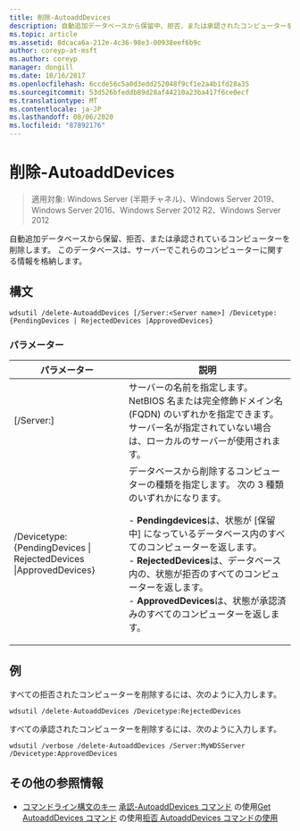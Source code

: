 ```yaml
---
title: 削除-AutoaddDevices
description: 自動追加データベースから保留中、拒否、または承認されたコンピューターを削除する、AutoaddDevices の参照記事。
ms.topic: article
ms.assetid: 8dcaca6a-212e-4c36-98e3-00938eef6b9c
author: coreyp-at-msft
ms.author: coreyp
manager: dongill
ms.date: 10/16/2017
ms.openlocfilehash: 6ccde56c5a0d3edd252048f9cf1e2a4b1fd28a35
ms.sourcegitcommit: 53d526bfeddb89d28af44210a23ba417f6ce0ecf
ms.translationtype: MT
ms.contentlocale: ja-JP
ms.lasthandoff: 08/06/2020
ms.locfileid: "87892176"
---
```

# <a name="delete-autoadddevices"></a>削除-AutoaddDevices

> 適用対象: Windows Server (半期チャネル)、Windows Server 2019、Windows Server 2016、Windows Server 2012 R2、Windows Server 2012

自動追加データベースから保留、拒否、または承認されているコンピューターを削除します。 このデータベースは、サーバーでこれらのコンピューターに関する情報を格納します。

## <a name="syntax"></a>構文
```
wdsutil /delete-AutoaddDevices [/Server:<Server name>] /Devicetype:{PendingDevices | RejectedDevices |ApprovedDevices}
```
### <a name="parameters"></a>パラメーター
|パラメーター|説明|
|-------|--------|
|[/Server:<Server name>]|サーバーの名前を指定します。 NetBIOS 名または完全修飾ドメイン名 (FQDN) のいずれかを指定できます。 サーバー名が指定されていない場合は、ローカルのサーバーが使用されます。|
|/Devicetype: {PendingDevices &#124; RejectedDevices &#124;ApprovedDevices}|データベースから削除するコンピューターの種類を指定します。 次の 3 種類のいずれかになります。<p>-   **Pendingdevices**は、状態が [保留中] になっているデータベース内のすべてのコンピューターを返します。<br />-   **RejectedDevices**は、データベース内の、状態が拒否のすべてのコンピューターを返します。<br />-   **ApprovedDevices**は、状態が承認済みのすべてのコンピューターを返します。|
## <a name="examples"></a>例
すべての拒否されたコンピューターを削除するには、次のように入力します。
```
wdsutil /delete-AutoaddDevices /Devicetype:RejectedDevices
```
すべての承認されたコンピューターを削除するには、次のように入力します。
```
wdsutil /verbose /delete-AutoaddDevices /Server:MyWDSServer /Devicetype:ApprovedDevices
```
## <a name="additional-references"></a>その他の参照情報
- [コマンドライン構文のキー](command-line-syntax-key.md) 
[承認-AutoaddDevices コマンド](using-the-approve-autoadddevices-command.md) 
 の使用[Get AutoaddDevices コマンド](using-the-get-autoadddevices-command.md) 
 の使用[拒否 AutoaddDevices コマンドの使用](using-the-reject-autoadddevices-command.md)
